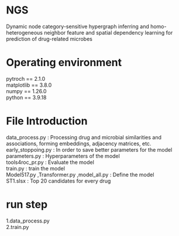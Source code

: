 # NGS
Dynamic node category-sensitive hypergraph inferring and homo-heterogeneous neighbor feature and spatial dependency learning for prediction of drug-related microbes

# Operating environment
pytroch == 2.1.0  
matplotlib == 3.8.0  
numpy == 1.26.0  
python == 3.9.18  

# File Introduction
data_process.py : Processing drug and microbial similarities and associations, forming embeddings, adjacency matrices, etc.  
early_stoppoing.py : In order to save better parameters for the model  
parameters.py : Hyperparameters of the model  
tools4roc_pr.py : Evaluate the model  
train.py : train the model  
Model517.py ,Transformer.py ,model_all.py : Define the model  
ST1.slsx : Top 20 candidates for every drug  
# run step
1.data_process.py  
2.train.py

